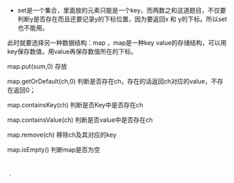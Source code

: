 - set是一个集合，里面放的元素只能是一个key，而两数之和这道题目，不仅要判断y是否存在而且还要记录y的下标位置，因为要返回x 和 y的下标。所以set 也不能用。

此时就要选择另一种数据结构：map ，map是一种key value的存储结构，可以用key保存数值，用value再保存数值所在的下标。

map.put(sum,0) 存放

map.getOrDefault(ch,0) 判断是否存在ch，存在的话返回ch对应的value，不存在返回0；

map.containsKey(ch) 判断是否Key中是否存在ch

map.containsValue(ch) 判断是否value中是否存在ch

map.remove(ch) 移除ch及其对应的key

map.isEmpty() 判断map是否为空









​        



​          `	